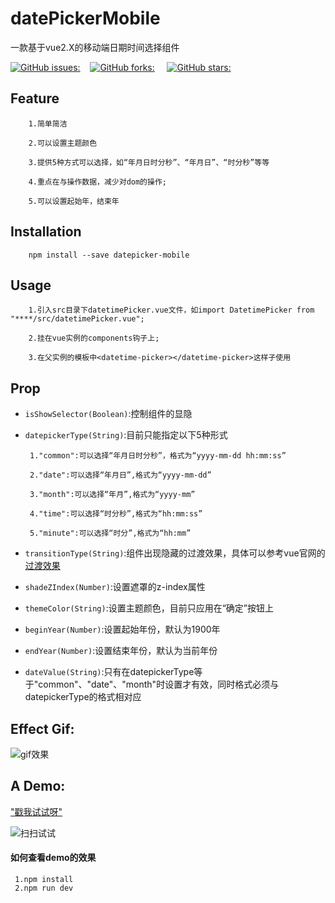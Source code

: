 # datePickerMobile
 一款基于vue2.X的移动端日期时间选择组件
 
 [![GitHub issues:](https://img.shields.io/github/issues/nobrokenboy/datepickerMobile.svg)](https://github.com/nobrokenboy/datepickerMobile/stargazers)&nbsp;&nbsp;&nbsp;&nbsp;[![GitHub forks:](https://img.shields.io/github/forks/nobrokenboy/datepickerMobile.svg)](https://github.com/nobrokenboy/datepickerMobile/stargazers)           &nbsp;&nbsp;&nbsp;&nbsp;[![GitHub stars:](https://img.shields.io/github/stars/nobrokenboy/datepickerMobile.svg)](https://github.com/nobrokenboy/datepickerMobile/stargazers)
## Feature

````
    1.简单简洁
    
    2.可以设置主题颜色
    
    3.提供5种方式可以选择，如“年月日时分秒”、“年月日”、“时分秒”等等
    
    4.重点在与操作数据，减少对dom的操作;
    
    5.可以设置起始年，结束年
````

## Installation

````
    npm install --save datepicker-mobile
````

## Usage

````
    1.引入src目录下datetimePicker.vue文件，如import DatetimePicker from "****/src/datetimePicker.vue";
    
    2.挂在vue实例的components钩子上;
    
    3.在父实例的模板中<datetime-picker></datetime-picker>这样子使用
````

## Prop

* `isShowSelector(Boolean)`:控制组件的显隐

* `datepickerType(String)`:目前只能指定以下5种形式

       1."common":可以选择“年月日时分秒”，格式为“yyyy-mm-dd hh:mm:ss”
       
       2."date":可以选择“年月日”,格式为“yyyy-mm-dd”
       
       3."month":可以选择“年月”,格式为“yyyy-mm”
       
       4."time":可以选择“时分秒”,格式为“hh:mm:ss”
       
       5."minute":可以选择“时分”,格式为“hh:mm”
       

* `transitionType(String)`:组件出现隐藏的过渡效果，具体可以参考vue官网的[过渡效果](https://cn.vuejs.org/v2/guide/transitions.html#多个组件的过渡)

* `shadeZIndex(Number)`:设置遮罩的z-index属性

* `themeColor(String)`:设置主题颜色，目前只应用在“确定”按钮上

* `beginYear(Number)`:设置起始年份，默认为1900年

* `endYear(Number)`:设置结束年份，默认为当前年份

* `dateValue(String)`:只有在datepickerType等于"common"、"date"、"month"时设置才有效，同时格式必须与datepickerType的格式相对应

## Effect Gif:
![gif效果](https://github.com/nobrokenboy/datepickerMobile/blob/master/datetimePicker.gif)

## A Demo:
["戳我试试呀"](http://nobrokenboy.me/datepickerMobile/index.html)<br/>

![扫扫试试](https://github.com/nobrokenboy/datepickerMobile/blob/master/1495087602.png)

#### 如何查看demo的效果
````
 1.npm install
 2.npm run dev
````
